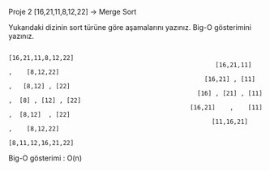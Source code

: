 Proje 2
[16,21,11,8,12,22] -> Merge Sort

Yukarıdaki dizinin sort türüne göre aşamalarını yazınız.
Big-O gösterimini yazınız.


                                                                  [16,21,11,8,12,22]
                                                             [16,21,11]    ,    [8,12,22]
                                                          [16,21] , [11]   ,   [8,12] , [22]
                                                        [16] , [21] , [11] ,  [8] , [12] , [22]
                                                      [16,21]    ,    [11] ,  [8,12]  , [22]
                                                            [11,16,21]     ,    [8,12,22]
                                                                  [8,11,12,16,21,22]
                                                           
Big-O gösterimi : O(n)                                                           
